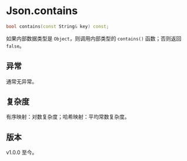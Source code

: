 # **Json.contains**

```cpp
bool contains(const String& key) const;
```

如果内部数据类型是 `Object`，则调用内部类型的 `contains()` 函数；否则返回 `false`。

## 异常

通常无异常。

## 复杂度

有序映射：对数复杂度；哈希映射：平均常数复杂度。

## 版本

v1.0.0 至今。

